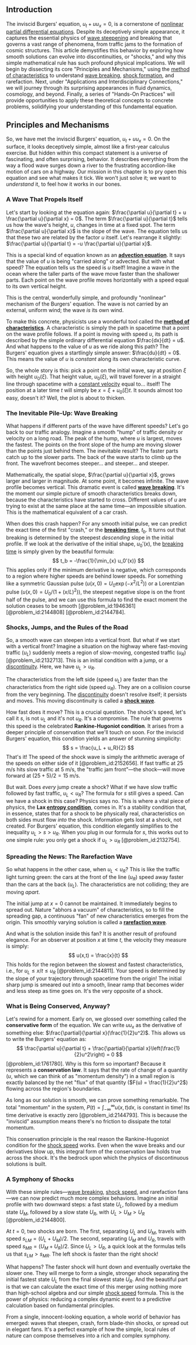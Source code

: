 ## Introduction
The inviscid Burgers' equation, $u_t + u u_x = 0$, is a cornerstone of [nonlinear partial differential equations](@article_id:168353). Despite its deceptively simple appearance, it captures the essential physics of [wave steepening](@article_id:197205) and breaking that governs a vast range of phenomena, from traffic jams to the formation of cosmic structures. This article demystifies this behavior by exploring how smooth solutions can evolve into discontinuities, or "shocks," and why this simple mathematical rule has such profound physical implications. We will begin by dissecting its core "Principles and Mechanisms," using the [method of characteristics](@article_id:177306) to understand [wave breaking](@article_id:268145), [shock formation](@article_id:194122), and rarefaction. Next, under "Applications and Interdisciplinary Connections," we will journey through its surprising appearances in fluid dynamics, cosmology, and beyond. Finally, a series of "Hands-On Practices" will provide opportunities to apply these theoretical concepts to concrete problems, solidifying your understanding of this fundamental equation.

## Principles and Mechanisms

So, we have met the inviscid Burgers' equation, $u_t + u u_x = 0$. On the surface, it looks deceptively simple, almost like a first-year calculus exercise. But hidden within this compact statement is a universe of fascinating, and often surprising, behavior. It describes everything from the way a flood wave surges down a river to the frustrating accordion-like motion of cars on a highway. Our mission in this chapter is to pry open this equation and see what makes it tick. We won't just solve it; we want to *understand* it, to feel how it works in our bones.

### A Wave That Propels Itself

Let's start by looking at the equation again: $\frac{\partial u}{\partial t} + u \frac{\partial u}{\partial x} = 0$. The term $\frac{\partial u}{\partial t}$ tells us how the wave's height, $u$, changes in time at a fixed spot. The term $\frac{\partial u}{\partial x}$ is the slope of the wave. The equation tells us that these two are related by the factor $u$ itself. Let's rearrange it slightly: $\frac{\partial u}{\partial t} = -u \frac{\partial u}{\partial x}$.

This is a special kind of equation known as an **[advection equation](@article_id:144375)**. It says that the value of $u$ is being "carried along" or advected. But with what speed? The equation tells us the speed is $u$ itself! Imagine a wave in the ocean where the taller parts of the wave move faster than the shallower parts. Each point on the wave profile moves horizontally with a speed equal to its own vertical height.

This is the central, wonderfully simple, and profoundly "nonlinear" mechanism of the Burgers' equation. The wave is not carried by an external, uniform wind; the wave *is* its own wind.

To make this concrete, physicists use a wonderful tool called the **[method of characteristics](@article_id:177306)**. A characteristic is simply the path in spacetime that a point on the wave profile follows. If a point is moving with speed $u$, its path is described by the simple ordinary differential equation $\frac{dx}{dt} = u$. And what happens to the value of $u$ as we ride along this path? The Burgers' equation gives a startlingly simple answer: $\frac{du}{dt} = 0$. This means the value of $u$ is *constant* along its own characteristic curve.

So, the whole story is this: pick a point on the initial wave, say at position $\xi$ with height $u_0(\xi)$. That height value, $u_0(\xi)$, will travel forever in a straight line through spacetime with a [constant velocity](@article_id:170188) equal to... itself! The position at a later time $t$ will simply be $x = \xi + u_0(\xi)t$. It sounds almost too easy, doesn't it? Well, the plot is about to thicken.

### The Inevitable Pile-Up: Wave Breaking

What happens if different parts of the wave have different speeds? Let's go back to our traffic analogy. Imagine a smooth "hump" of traffic density or velocity on a long road. The peak of the hump, where $u$ is largest, moves the fastest. The points on the front slope of the hump are moving slower than the points just behind them. The inevitable result? The faster parts catch up to the slower parts. The back of the wave starts to climb up the front. The wavefront becomes steeper... and steeper... and steeper.

Mathematically, the spatial slope, $\frac{\partial u}{\partial x}$, grows larger and larger in magnitude. At some point, it becomes infinite. The wave profile becomes vertical. This dramatic event is called **[wave breaking](@article_id:268145)**. It's the moment our simple picture of smooth characteristics breaks down, because the characteristics have started to cross. Different values of $u$ are trying to exist at the same place at the same time—an impossible situation. This is the mathematical equivalent of a car crash.

When does this crash happen? For any smooth initial pulse, we can predict the exact time of the first "crash," or the **[breaking time](@article_id:173130)**, $t_b$. It turns out that breaking is determined by the steepest *descending* slope in the initial profile. If we look at the derivative of the initial shape, $u_0'(x)$, the [breaking time](@article_id:173130) is simply given by the beautiful formula:
$$
t_b = -\frac{1}{\min_{x} u_0'(x)}
$$
This applies only if the minimum derivative is negative, which corresponds to a region where higher speeds are behind lower speeds. For something like a symmetric Gaussian pulse ($u(x,0) = U_0 \exp(-x^2/L^2)$) or a Lorentzian pulse ($u(x,0) = U_0 / (1+(x/L)^2)$), the steepest negative slope is on the front half of the pulse, and we can use this formula to find the exact moment the solution ceases to be smooth [@problem_id:1946361] [@problem_id:2144808] [@problem_id:2144784].

### Shocks, Jumps, and the Rules of the Road

So, a smooth wave can steepen into a vertical front. But what if we start with a vertical front? Imagine a situation on the highway where fast-moving traffic ($u_L$) suddenly meets a region of slow-moving, congested traffic ($u_R$) [@problem_id:2132713]. This is an initial condition with a jump, or a [discontinuity](@article_id:143614). Here, we have $u_L > u_R$.

The characteristics from the left side (speed $u_L$) are faster than the characteristics from the right side (speed $u_R$). They are on a collision course from the very beginning. The [discontinuity](@article_id:143614) doesn't resolve itself; it persists and moves. This moving discontinuity is called a **[shock wave](@article_id:261095)**.

How fast does it move? This is a crucial question. The shock's speed, let's call it $s$, is not $u_L$ and it's not $u_R$. It's a compromise. The rule that governs this speed is the celebrated **Rankine-Hugoniot condition**. It arises from a deeper principle of conservation that we'll touch on soon. For the inviscid Burgers' equation, this condition yields an answer of stunning simplicity:
$$
s = \frac{u_L + u_R}{2}
$$
That's it! The speed of the shock wave is simply the arithmetic average of the speeds on either side of it [@problem_id:2152656]. If fast traffic at $25$ m/s hits slow traffic at $5$ m/s, the "traffic jam front"—the shock—will move forward at $(25+5)/2 = 15$ m/s.

But wait. Does *every* jump create a shock? What if we have slow traffic followed by fast traffic, $u_L < u_R$? The formula for $s$ still gives a speed. Can we have a shock in this case? Physics says no. This is where a vital piece of physics, the **Lax [entropy condition](@article_id:165852)**, comes in. It's a stability condition that, in essence, states that for a shock to be physically real, characteristics on both sides must flow *into* the shock. Information gets lost at a shock, not created. For Burgers' equation, this condition elegantly simplifies to the inequality $u_L > s > u_R$. When you plug in our formula for $s$, this works out to one simple rule: you only get a shock if $u_L > u_R$ [@problem_id:2132754].

### Spreading the News: The Rarefaction Wave

So what happens in the other case, when $u_L < u_R$? This is like the traffic light turning green: the cars at the front of the line ($u_R$) speed away faster than the cars at the back ($u_L$). The characteristics are not colliding; they are moving *apart*.

The initial jump at $x=0$ cannot be maintained. It immediately begins to spread out. Nature "abhors a vacuum" of characteristics, so to fill the spreading gap, a continuous "fan" of new characteristics emerges from the origin. This smoothly varying solution is called a **[rarefaction wave](@article_id:172344)**.

And what is the solution inside this fan? It is another result of profound elegance. For an observer at position $x$ at time $t$, the velocity they measure is simply:
$$
u(x,t) = \frac{x}{t}
$$
This holds for the region between the slowest and fastest characteristics, i.e., for $u_L \le x/t \le u_R$ [@problem_id:2144811]. Your speed is determined by the slope of your trajectory through spacetime from the origin! The initial sharp jump is smeared out into a smooth, linear ramp that becomes wider and less steep as time goes on. It's the very opposite of a shock.

### What is Being Conserved, Anyway?

Let's rewind for a moment. Early on, we glossed over something called the **conservative form** of the equation. We can write $u u_x$ as the derivative of something else: $\frac{\partial}{\partial x}(\frac{1}{2}u^2)$. This allows us to write the Burgers' equation as:
$$
\frac{\partial u}{\partial t} + \frac{\partial}{\partial x}\left(\frac{1}{2}u^2\right) = 0
$$
[@problem_id:1761780]. Why is this form so important? Because it represents a **conservation law**. It says that the rate of change of a quantity ($u$, which we can think of as "momentum density") in a small region is exactly balanced by the net "flux" of that quantity ($F(u) = \frac{1}{2}u^2$) flowing across the region's boundaries.

As long as our solution is smooth, we can prove something remarkable. The total "momentum" in the system, $P(t) = \int_{-\infty}^{\infty} u(x,t) dx$, is constant in time! Its time derivative is exactly zero [@problem_id:2144793]. This is because the "inviscid" assumption means there's no friction to dissipate the total momentum.

This conservation principle is the real reason the Rankine-Hugoniot condition for the [shock speed](@article_id:188995) works. Even when the wave breaks and our derivatives blow up, this integral form of the conservation law holds true across the shock. It's the bedrock upon which the physics of discontinuous solutions is built.

### A Symphony of Shocks

With these simple rules—[wave breaking](@article_id:268145), [shock speed](@article_id:188995), and rarefaction fans—we can now predict much more complex behaviors. Imagine an initial profile with two downward steps: a fast state $U_L$, followed by a medium state $U_M$, followed by a slow state $U_R$, with $U_L > U_M > U_R$ [@problem_id:2144800].

At $t=0$, two shocks are born. The first, separating $U_L$ and $U_M$, travels with speed $s_{LM} = (U_L + U_M)/2$. The second, separating $U_M$ and $U_R$, travels with speed $s_{MR} = (U_M + U_R)/2$. Since $U_L > U_R$, a quick look at the formulas tells us that $s_{LM} > s_{MR}$. The left shock is faster than the right shock!

What happens? The faster shock will hunt down and eventually overtake the slower one. They will merge to form a single, stronger shock separating the initial fastest state $U_L$ from the final slowest state $U_R$. And the beautiful part is that we can calculate the exact time of this merger using nothing more than high-school algebra and our simple [shock speed](@article_id:188995) formula. This is the power of physics: reducing a complex dynamic event to a predictive calculation based on fundamental principles.

From a single, innocent-looking equation, a whole world of behavior has emerged: waves that steepen, crash, form blade-thin shocks, or spread out in elegant fans. It's a perfect example of how the simple, local rules of nature can compose themselves into a rich and complex symphony.